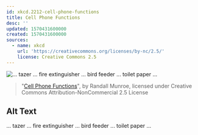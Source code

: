```yaml
---
id: xkcd.2212-cell-phone-functions
title: Cell Phone Functions
desc: ''
updated: 1570431600000
created: 1570431600000
sources:
  - name: xkcd
    url: 'https://creativecommons.org/licenses/by-nc/2.5/'
    license: Creative Commons 2.5
---
```

![... tazer ... fire extinguisher ... bird feeder ... toilet paper ...](https://imgs.xkcd.com/comics/cell_phone_functions.png)
> "[Cell Phone Functions](https://xkcd.com/2212/)", by Randall Munroe, licensed under Creative Commons Attribution-NonCommercial 2.5 License

## Alt Text
... tazer ... fire extinguisher ... bird feeder ... toilet paper ...
